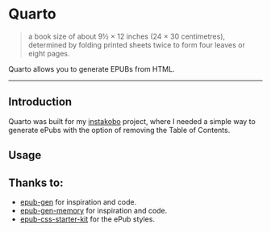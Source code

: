 # Quarto

> a book size of about 9½ × 12 inches (24 × 30 centimetres), determined by folding printed sheets twice to form four leaves or eight pages.

Quarto allows you to generate EPUBs from HTML.

---

## Introduction

Quarto was built for my [instakobo](https://github.com/voidberg/instakobo) project, where I needed a simple way to generate ePubs with the option of removing the Table of Contents.

## Usage

## Thanks to:

- [epub-gen](https://github.com/cyrilis/epub-gen) for inspiration and code.
- [epub-gen-memory](https://github.com/cpiber/epub-gen-memory) for inspiration and code.
- [epub-css-starter-kit](https://github.com/mattharrison/epub-css-starter-kit) for the ePub styles.
